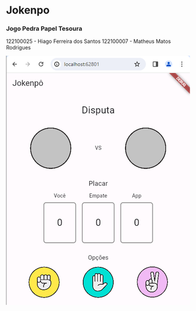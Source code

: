 # Jokenpo 
### Jogo Pedra Papel Tesoura

122100025 - Hiago Ferreira dos Santos
122100007 - Matheus Matos Rodrigues

![image](https://github.com/Jessrangelp/jogoppt/blob/main/imagens/jogo.png)

